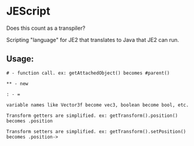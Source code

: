 # JEScript

Does this count as a transpiler?

Scripting "language" for JE2 that translates to Java that JE2 can run.

## Usage:
`# - function call. ex: getAttachedObject() becomes #parent()`

`** - new`

`: - =`

`variable names like Vector3f become vec3, boolean become bool, etc.`

`Transform getters are simplified. ex: getTransform().position() becomes .position`

`Transform setters are simplified. ex: getTransform().setPosition() becomes .position->`

